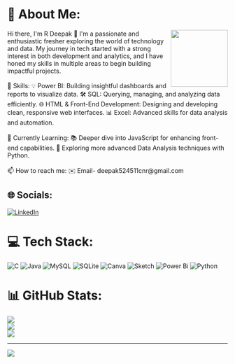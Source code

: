 # 💫 About Me:
<img align="right" height="130" src="https://i.pinimg.com/originals/79/75/55/797555922a719c6a4082158d3f1a51f4.gif" />
Hi there, I'm R Deepak 
👋 I'm a passionate and enthusiastic fresher exploring the world of technology and data. My journey in tech started with a strong interest in both development and analytics, and I have honed my skills in multiple areas to begin building impactful projects.<br>
<br>🚀 Skills: 
💡 Power BI: Building insightful dashboards and reports to visualize data. 
🛠️ SQL: Querying, managing, and analyzing data efficiently. 
🌐 HTML & Front-End Development: Designing and developing clean, responsive web interfaces. 
📊 Excel: Advanced skills for data analysis and automation.<br>
<br>🌱 Currently Learning: 📚 Deeper dive into JavaScript for enhancing front-end capabilities. 
🐍 Exploring more advanced Data Analysis techniques with Python.<br>
<br>📫 How to reach me: ✉️ Email- deepak524511cnr@gmail.com


## 🌐 Socials:
[![LinkedIn](https://img.shields.io/badge/LinkedIn-%230077B5.svg?logo=linkedin&logoColor=white)](https://linkedin.com/in/http://www.linkedin.com/in/deepak-r-216343230) 

# 💻 Tech Stack:
![C](https://img.shields.io/badge/c-%2300599C.svg?style=for-the-badge&logo=c&logoColor=white) ![Java](https://img.shields.io/badge/java-%23ED8B00.svg?style=for-the-badge&logo=openjdk&logoColor=white) ![MySQL](https://img.shields.io/badge/mysql-4479A1.svg?style=for-the-badge&logo=mysql&logoColor=white) ![SQLite](https://img.shields.io/badge/sqlite-%2307405e.svg?style=for-the-badge&logo=sqlite&logoColor=white) ![Canva](https://img.shields.io/badge/Canva-%2300C4CC.svg?style=for-the-badge&logo=Canva&logoColor=white) ![Sketch](https://img.shields.io/badge/Sketch-FFB387?style=for-the-badge&logo=sketch&logoColor=black) ![Power Bi](https://img.shields.io/badge/power_bi-F2C811?style=for-the-badge&logo=powerbi&logoColor=black) ![Python](https://img.shields.io/badge/python-3670A0?style=for-the-badge&logo=python&logoColor=ffdd54)
# 📊 GitHub Stats:
![](https://github-readme-stats.vercel.app/api?username=LilianDeepak&theme=dark&hide_border=false&include_all_commits=false&count_private=false)<br/>
![](https://github-readme-streak-stats.herokuapp.com/?user=LilianDeepak&theme=dark&hide_border=false)<br/>
![](https://github-readme-stats.vercel.app/api/top-langs/?username=LilianDeepak&theme=dark&hide_border=false&include_all_commits=false&count_private=false&layout=compact)

---
[![](https://visitcount.itsvg.in/api?id=LilianDeepak&icon=0&color=0)](https://visitcount.itsvg.in)

